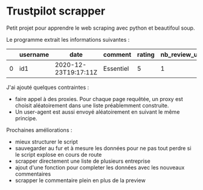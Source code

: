 # Trustpilot scrapper

Petit projet pour apprendre le web scraping avec python et beautifoul soup.

Le programme extrait les informations suivantes :

|     | username | date                 | comment   | rating | nb_review_user | is_verified | company    |
| --- | -------- | -------------------- | --------- | ------ | -------------- | ----------- | ---------- |
| 0   | id1      | 2020-12-23T19:17:11Z | Essentiel | 5      | 1              | True        | adidas.com |

J'ai ajouté quelques contraintes :

- faire appel à des proxies. Pour chaque page requêtée, un proxy est choisit aléatoirement dans une liste préablemment construite.
- Un user-agent est aussi envoyé aléatoirement en suivant le même principe.

Prochaines améliorations :

- mieux structurer le script
- sauvegarder au fur et à mesure les données pour ne pas tout perdre si le script explose en cours de route
- scrapper directement une liste de plusieurs entreprise
- ajout d'une fonction pour completer les données avec les nouveaux commentaires
- scrapper le commentaire plein en plus de la preview
